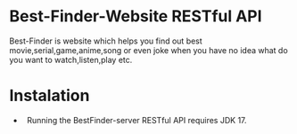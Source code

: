 # Best-Finder-Website RESTful API
 Best-Finder is website which helps you find out best movie,serial,game,anime,song or even joke when you have no idea what do you want to watch,listen,play etc.
 # Instalation
- &nbsp; Running the BestFinder-server RESTful API requires JDK 17.
 
 
